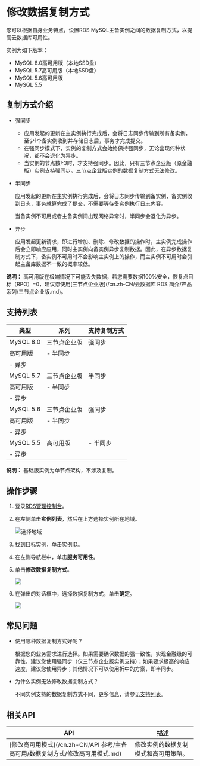 # 修改数据复制方式

您可以根据自身业务特点，设置RDS MySQL主备实例之间的数据复制方式，以提高云数据库可用性。

实例为如下版本：

-   MySQL 8.0高可用版（本地SSD盘）
-   MySQL 5.7高可用版（本地SSD盘）
-   MySQL 5.6高可用版
-   MySQL 5.5

## 复制方式介绍

-   强同步
    -   应用发起的更新在主实例执行完成后，会将日志同步传输到所有备实例，至少1个备实例收到并存储日志后，事务才完成提交。
    -   在强同步模式下，实例的复制方式会始终保持强同步，无论出现何种状况，都不会退化为异步。
    -   当实例的节点数≥3时，才支持强同步。因此，只有三节点企业版（原金融版）实例支持强同步。三节点企业版实例的数据复制方式无法修改。
-   半同步

    应用发起的更新在主实例执行完成后，会将日志同步传输到备实例，备实例收到日志，事务就算完成了提交，不需要等待备实例执行日志内容。

    当备实例不可用或者主备实例间出现网络异常时，半同步会退化为异步。

-   异步

    应用发起更新请求，即进行增加、删除、修改数据的操作时，主实例完成操作后会立即响应应用，同时主实例向备实例异步复制数据。因此，在异步数据复制方式下，备实例不可用时不会影响主实例上的操作，而主实例不可用时会引起主备库数据不一致的概率较低。


**说明：** 高可用版在极端情况下可能丢失数据，若您需要数据100%安全，恢复点目标（RPO）=0，建议您使用[三节点企业版](/cn.zh-CN/云数据库 RDS 简介/产品系列/三节点企业版.md)。

## 支持列表

|类型|系列|支持复制方式|
|--|--|------|
|MySQL 8.0|三节点企业版|强同步|
|高可用版|-   半同步
-   异步 |
|MySQL 5.7|三节点企业版|半同步|
|高可用版|-   半同步
-   异步 |
|MySQL 5.6|三节点企业版|强同步|
|高可用版|-   半同步
-   异步 |
|MySQL 5.5|高可用版|-   半同步
-   异步 |

**说明：** 基础版实例为单节点架构，不涉及复制。

## 操作步骤

1.  登录[RDS管理控制台](https://rds.console.aliyun.com/)。

2.  在左侧单击**实例列表**，然后在上方选择实例所在地域。

    ![选择地域](https://static-aliyun-doc.oss-accelerate.aliyuncs.com/assets/img/zh-CN/3074469951/p36543.png)

3.  找到目标实例，单击实例ID。

4.  在左侧导航栏中，单击**服务可用性**。

5.  单击**修改数据复制方式**。

    ![](https://static-aliyun-doc.oss-accelerate.aliyuncs.com/assets/img/zh-CN/8903729951/p6107.png)

6.  在弹出的对话框中，选择数据复制方式，单击**确定**。

    ![](https://static-aliyun-doc.oss-accelerate.aliyuncs.com/assets/img/zh-CN/8903729951/p6108.png)


## 常见问题

-   使用哪种数据复制方式好呢？

    根据您的业务需求进行选择。如果需要确保数据的强一致性，实现金融级的可靠性，建议您使用强同步（仅三节点企业版实例支持）；如果要求极高的响应速度，建议您使用异步；其他情况下可以使用折中的方案，即半同步。

-   为什么实例无法修改数据复制方式？

    不同实例支持的数据复制方式不同，更多信息，请参见[支持列表](#section_k4v_b78_w1y)。


## 相关API

|API|描述|
|---|--|
|[修改高可用模式](/cn.zh-CN/API 参考/主备高可用/数据复制方式/修改高可用模式.md)|修改实例的数据复制模式和高可用策略。|


